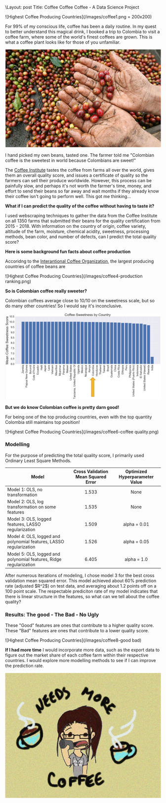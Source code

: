 \\Layout: post
Title: Coffee Coffee Coffee - A Data Science Project

![Highest Coffee Producing Countries](/images/coffee1.png = 200x200)

For 99% of my conscious life, coffee has been a daily routine. In my quest to better understand this magical drink, I booked a trip to Colombia to visit a coffee farm, where some of the world's finest coffees are grown. This is what a coffee plant looks like for those of you unfamiliar.

![Highest Coffee Producing Countries | 50%](/images/coffee3.png)

I hand picked my own beans, tasted one. The farmer told me "Colombian coffee is the sweetest in world because Colombians are sweet!"

The [Coffee Institute](http://www.coffeeinstitute.org) tastes the coffee from farms all over the world, gives them an overall quality score, and issues a certificate of quality so the farmers can sell their produce worldwide. However, this process can be painfully slow, and perhaps it's not worth the farmer's time, money, and effort to send their beans so far away and wait months if they already know their coffee isn't going to perform well. This got me thinking...

__What if I can predict the quality of the coffee without having to taste it?__

I used webscraping techniques to gather the data from the Coffee Institute on all 1350 farms that submitted their beans for the quality certification from 2015 - 2018. With information on the country of origin, coffee variety, altitude of the farm, moisture,  chemical acidity, sweetness, processing methods, bean color, and number of defects, can I predict the total quality score? 

__Here is some background fun facts about coffee production__

Accoridng to the [Interantional Coffee Organization](http://www.ico.org/new_historical.asp), the largest producing countries of coffee beans are 

![Highest Coffee Producing Countries](/images/coffee4-production ranking.png)

__So is Colombian coffee really sweeter?__

Colombian coffees average close to 10/10 on the sweetness scale, but so do many other countries! So I would say it's inconclusive.

![Highest Coffee Producing Countries](/images/coffee5-sweetness.png)

__But we do know Colombian coffee is pretty darn good!__

For being one of the top producing countries, even with the top quantity Colombia still maintains top position! 

![Highest Coffee Producing Countries](/images/coffee6-coffee quality.png)


### Modelling

For the purpose of predicting the total quality score, I primarily used Ordinary Least Square Methods. 

| Model                                                        | Cross Validation Mean Squared Error | Optimized Hyperparameter Value |
| ------------------------------------------------------------ | :---------------------------------: | :----------------------------: |
| Model 1: OLS, no transformation                              |                1.533                |              None              |
| Model 2: OLS, log transformation on some features            |                1.535                |              None              |
| Model 3: OLS, logged features, LASSO regularization          |                1.509                |          alpha = 0.01          |
| Model 4: OLS, logged and polynomial features, LASSO regularization |                1.526                |          alpha = 0.05          |
| Model 5: OLS, logged and polynomial features, Ridge regularization |                6.405                |          alpha = 1.0           |

After numerous iterations of modeling, I chose model 3 for the best cross validation mean squared error. This model achieved about 60% prediction rate (adjusted \$R^2$\) on test data, and averaging about 1.2 points off on a 100 point scale. The respectable prediciton rate of my model indicates that there is linear structure in the features, so what can we tell about the coffee quality? 

### Results: The good - The Bad - No Ugly

These "Good" features are ones that contribute to a higher quality score. These "Bad" features are ones that contribute to a lower quality score. 

![Highest Coffee Producing Countries](/images/coffee8-good bad)

__If I had more time__
I would incorporate more data, such as the export data to figure out the market share of each coffee farm within their respective countries. I would explore more modelling methods to see if I can improve the prediction rate. 

![Highest Coffee Producing Countries](/images/coffee7-drinkmore.png)
